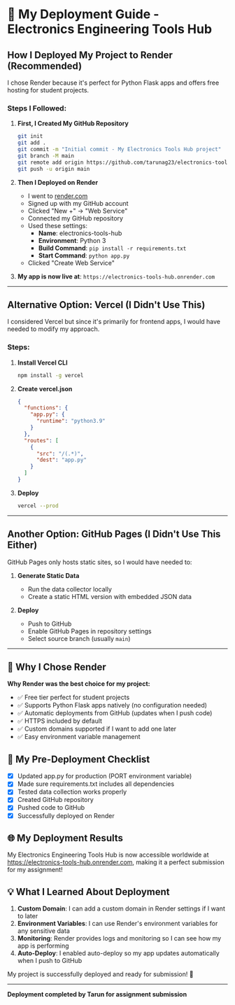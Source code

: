 # 🚀 My Deployment Guide - Electronics Engineering Tools Hub

## How I Deployed My Project to Render (Recommended)

I chose Render because it's perfect for Python Flask apps and offers free hosting for student projects.

### Steps I Followed:

1. **First, I Created My GitHub Repository**
   ```bash
   git init
   git add .
   git commit -m "Initial commit - My Electronics Tools Hub project"
   git branch -M main
   git remote add origin https://github.com/tarunag23/electronics-tools-hub.git
   git push -u origin main
   ```

2. **Then I Deployed on Render**
   - I went to [render.com](https://render.com)
   - Signed up with my GitHub account
   - Clicked "New +" → "Web Service"
   - Connected my GitHub repository
   - Used these settings:
     - **Name**: electronics-tools-hub
     - **Environment**: Python 3
     - **Build Command**: `pip install -r requirements.txt`
     - **Start Command**: `python app.py`
   - Clicked "Create Web Service"

3. **My app is now live at**: `https://electronics-tools-hub.onrender.com`

---

## Alternative Option: Vercel (I Didn't Use This)

I considered Vercel but since it's primarily for frontend apps, I would have needed to modify my approach.

### Steps:

1. **Install Vercel CLI**
   ```bash
   npm install -g vercel
   ```

2. **Create vercel.json**
   ```json
   {
     "functions": {
       "app.py": {
         "runtime": "python3.9"
       }
     },
     "routes": [
       {
         "src": "/(.*)",
         "dest": "app.py"
       }
     ]
   }
   ```

3. **Deploy**
   ```bash
   vercel --prod
   ```

---

## Another Option: GitHub Pages (I Didn't Use This Either)

GitHub Pages only hosts static sites, so I would have needed to:

1. **Generate Static Data**
   - Run the data collector locally
   - Create a static HTML version with embedded JSON data

2. **Deploy**
   - Push to GitHub
   - Enable GitHub Pages in repository settings
   - Select source branch (usually `main`)

---

## 🎯 Why I Chose Render

**Why Render was the best choice for my project:**
- ✅ Free tier perfect for student projects
- ✅ Supports Python Flask apps natively (no configuration needed)
- ✅ Automatic deployments from GitHub (updates when I push code)
- ✅ HTTPS included by default
- ✅ Custom domains supported if I want to add one later
- ✅ Easy environment variable management

## 📝 My Pre-Deployment Checklist

- [x] Updated app.py for production (PORT environment variable)
- [x] Made sure requirements.txt includes all dependencies
- [x] Tested data collection works properly
- [x] Created GitHub repository
- [x] Pushed code to GitHub
- [x] Successfully deployed on Render

## 🌐 My Deployment Results

My Electronics Engineering Tools Hub is now accessible worldwide at https://electronics-tools-hub.onrender.com, making it a perfect submission for my assignment!

## 💡 What I Learned About Deployment

1. **Custom Domain**: I can add a custom domain in Render settings if I want to later
2. **Environment Variables**: I can use Render's environment variables for any sensitive data
3. **Monitoring**: Render provides logs and monitoring so I can see how my app is performing
4. **Auto-Deploy**: I enabled auto-deploy so my app updates automatically when I push to GitHub

My project is successfully deployed and ready for submission! 🚀

---
**Deployment completed by Tarun for assignment submission**
